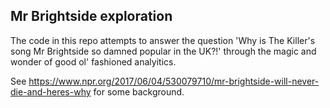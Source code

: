## Mr Brightside exploration

The code in this repo attempts to answer the question 'Why is The Killer's song Mr Brightside so damned popular in the UK?!'
through the magic and wonder of good ol' fashioned analyitics.

See https://www.npr.org/2017/06/04/530079710/mr-brightside-will-never-die-and-heres-why for some background.
